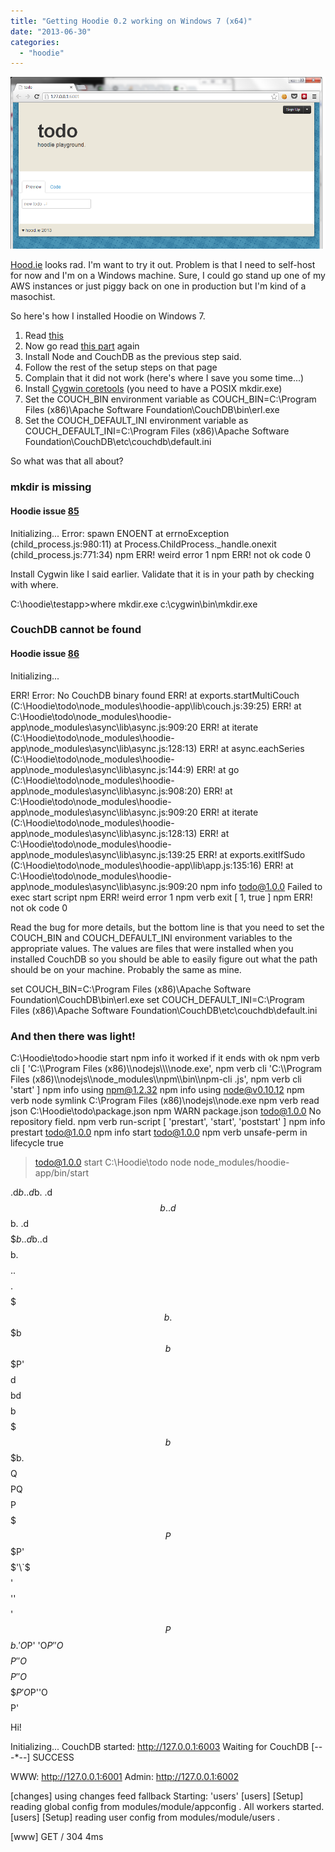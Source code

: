 ```yaml
---
title: "Getting Hoodie 0.2 working on Windows 7 (x64)"
date: "2013-06-30"
categories: 
  - "hoodie"
---
```


![](images/ErHLRj7.png)

[Hood.ie](http://hood.ie) looks rad. I'm want to try it out. Problem is that I need to self-host for now and I'm on a Windows machine. Sure, I could go stand up one of my AWS instances or just piggy back on one in production but I'm kind of a masochist.

So here's how I installed Hoodie on Windows 7.

1. Read [this](http://hood.ie)
2. Now go read [this part](http://hood.ie/#installation) again
3. Install Node and CouchDB as the previous step said.
4. Follow the rest of the setup steps on that page
5. Complain that it did not work (here's where I save you some time...)
6. Install [Cygwin coretools](http://cygwin.com/cgi-bin2/package-cat.cgi?file=coreutils%2Fcoreutils-8.15-1) (you need to have a POSIX mkdir.exe)
7. Set the COUCH\_BIN environment variable as COUCH\_BIN=C:\\Program Files (x86)\\Apache Software Foundation\\CouchDB\\bin\\erl.exe
8. Set the COUCH\_DEFAULT\_INI environment variable as COUCH\_DEFAULT\_INI=C:\\Program Files (x86)\\Apache Software Foundation\\CouchDB\\etc\\couchdb\\default.ini

So what was that all about?

### mkdir is missing

#### Hoodie issue [85](https://github.com/hoodiehq/hoodie-app/issues/85)

Initializing...
Error: spawn ENOENT
    at errnoException (child\_process.js:980:11)
    at Process.ChildProcess.\_handle.onexit (child\_process.js:771:34)
npm ERR! weird error 1
npm ERR! not ok code 0

Install Cygwin like I said earlier. Validate that it is in your path by checking with where.

C:\\hoodie\\testapp>where mkdir.exe
c:\\cygwin\\bin\\mkdir.exe

### CouchDB cannot be found

#### Hoodie issue [86](https://github.com/hoodiehq/hoodie-app/issues/86)

Initializing...

ERR! Error: No CouchDB binary found
ERR!     at exports.startMultiCouch (C:\\Hoodie\\todo\\node\_modules\\hoodie-app\\lib\\couch.js:39:25)
ERR!     at C:\\Hoodie\\todo\\node\_modules\\hoodie-app\\node\_modules\\async\\lib\\async.js:909:20
ERR!     at iterate (C:\\Hoodie\\todo\\node\_modules\\hoodie-app\\node\_modules\\async\\lib\\async.js:128:13)
ERR!     at async.eachSeries (C:\\Hoodie\\todo\\node\_modules\\hoodie-app\\node\_modules\\async\\lib\\async.js:144:9)
ERR!     at go (C:\\Hoodie\\todo\\node\_modules\\hoodie-app\\node\_modules\\async\\lib\\async.js:908:20)
ERR!     at C:\\Hoodie\\todo\\node\_modules\\hoodie-app\\node\_modules\\async\\lib\\async.js:909:20
ERR!     at iterate (C:\\Hoodie\\todo\\node\_modules\\hoodie-app\\node\_modules\\async\\lib\\async.js:128:13)
ERR!     at C:\\Hoodie\\todo\\node\_modules\\hoodie-app\\node\_modules\\async\\lib\\async.js:139:25
ERR!     at exports.exitIfSudo (C:\\Hoodie\\todo\\node\_modules\\hoodie-app\\lib\\app.js:135:16)
ERR!     at C:\\Hoodie\\todo\\node\_modules\\hoodie-app\\node\_modules\\async\\lib\\async.js:909:20
npm info todo@1.0.0 Failed to exec start script
npm ERR! weird error 1
npm verb exit \[ 1, true \]
npm ERR! not ok code 0

Read the bug for more details, but the bottom line is that you need to set the COUCH\_BIN and COUCH\_DEFAULT\_INI environment variables to the appropriate values. The values are files that were installed when you installed CouchDB so you should be able to easily figure out what the path should be on your machine. Probably the same as mine.

set COUCH\_BIN=C:\\Program Files (x86)\\Apache Software Foundation\\CouchDB\\bin\\erl.exe set COUCH\_DEFAULT\_INI=C:\\Program Files (x86)\\Apache Software Foundation\\CouchDB\\etc\\couchdb\\default.ini

### And then there was light!

C:\\Hoodie\\todo>hoodie start
npm info it worked if it ends with ok
npm verb cli \[ 'C:\\\\Program Files (x86)\\\\nodejs\\\\\\\\node.exe',
npm verb cli   'C:\\\\Program Files (x86)\\\\nodejs\\\\node\_modules\\\\npm\\\\bin\\\\npm-cli
.js',
npm verb cli   'start' \]
npm info using npm@1.2.32
npm info using node@v0.10.12
npm verb node symlink C:\\Program Files (x86)\\nodejs\\\\node.exe
npm verb read json C:\\Hoodie\\todo\\package.json
npm WARN package.json todo@1.0.0 No repository field.
npm verb run-script \[ 'prestart', 'start', 'poststart' \]
npm info prestart todo@1.0.0
npm info start todo@1.0.0
npm verb unsafe-perm in lifecycle true

> todo@1.0.0 start C:\\Hoodie\\todo
> node node\_modules/hoodie-app/bin/start

.d$b.  .d$b.  .d$$$$$$b.    .d$$$$$$b.  .d$$$$$$b.  .d$b..d$$$$$$$$b.
$$$$$..$$$$$.$$$$$$$$$$$b .$$$$$$$$$$$b $$$$$$$$$$b $$$$$$$$$$$$$$$P'
$$$$$$$$$$$$d$$$$$$$$$$$$bd$$$$$$$$$$$$b$$$$$$$$$$$b$$$$$$$$$$$$$$$b.
$$$$$$$$$$$$Q$$$$$$$$$$$$PQ$$$$$$$$$$$$P$$$$$$$$$$$P$$$$$$$$$$$$$$$P'
$$$$$'\`$$$$$'$$$$$$$$$$$$''$$$$$$$$$$$$'$$$$$$$$$$P $$$$$$$$$$$$$$$b.
'O$P'  'O$P'  'O$$$$$$P'    'O$$$$$$P'  'O$$$$$$$P  'O$P''O$$$$$$$$P'

 Hi!

Initializing...
CouchDB started: http://127.0.0.1:6003
Waiting for CouchDB \[---\*--\] SUCCESS

WWW:   http://127.0.0.1:6001
Admin: http://127.0.0.1:6002

\[changes\] using changes feed fallback
Starting: 'users'
\[users\] \[Setup\] reading global config from modules/module/appconfig .
All workers started.
\[users\] \[Setup\] reading user config from modules/module/users .

\[www\] GET / 304 4ms
